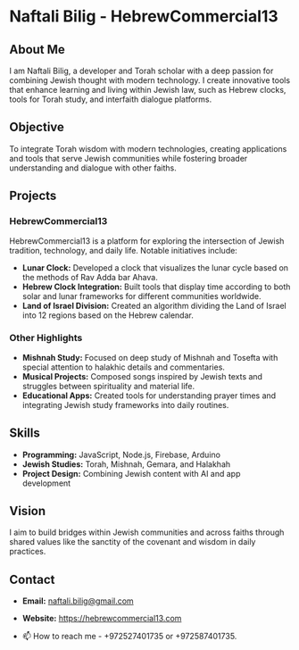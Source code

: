 # Naftali Bilig - HebrewCommercial13

## About Me
I am Naftali Bilig, a developer and Torah scholar with a deep passion for combining Jewish thought with modern technology. I create innovative tools that enhance learning and living within Jewish law, such as Hebrew clocks, tools for Torah study, and interfaith dialogue platforms.

## Objective
To integrate Torah wisdom with modern technologies, creating applications and tools that serve Jewish communities while fostering broader understanding and dialogue with other faiths.

## Projects
### HebrewCommercial13
HebrewCommercial13 is a platform for exploring the intersection of Jewish tradition, technology, and daily life. Notable initiatives include:
- **Lunar Clock:** Developed a clock that visualizes the lunar cycle based on the methods of Rav Adda bar Ahava.
- **Hebrew Clock Integration:** Built tools that display time according to both solar and lunar frameworks for different communities worldwide.
- **Land of Israel Division:** Created an algorithm dividing the Land of Israel into 12 regions based on the Hebrew calendar.

### Other Highlights
- **Mishnah Study:** Focused on deep study of Mishnah and Tosefta with special attention to halakhic details and commentaries.
- **Musical Projects:** Composed songs inspired by Jewish texts and struggles between spirituality and material life.
- **Educational Apps:** Created tools for understanding prayer times and integrating Jewish study frameworks into daily routines.

## Skills
- **Programming:** JavaScript, Node.js, Firebase, Arduino
- **Jewish Studies:** Torah, Mishnah, Gemara, and Halakhah
- **Project Design:** Combining Jewish content with AI and app development

## Vision
I aim to build bridges within Jewish communities and across faiths through shared values like the sanctity of the covenant and wisdom in daily practices.

## Contact
- **Email:** naftali.bilig@gmail.com
- **Website:** https://hebrewcommercial13.com

- 📫 How to reach me - +972527401735 or +972587401735.

<!---
simchanaftali669/simchanaftali669 is a ✨ special ✨ repository because its `README.md` (this file) appears on your GitHub profile.
You can click the Preview link to take a look at your changes.
--->


